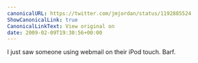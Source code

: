 ```yaml
---
canonicalURL: https://twitter.com/jmjordan/status/1192885524
ShowCanonicalLink: true
CanonicalLinkText: View original on
date: 2009-02-09T19:30:56+00:00
---
```

I just saw someone using webmail on their iPod touch. Barf.